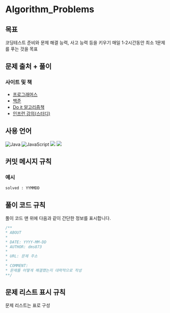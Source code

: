 # Algorithm_Problems

## 목표

코딩테스트 준비와 문제 해결 능력, 사고 능력 등을 키우기
매일 1-2시간동안 최소 1문제를 푸는 것을 목표

## 문제 출처 + 풀이

### 사이트 및 책

- [프로그래머스](./Programmers/README.md)
- [백준](./Backjoon/README.md)
- [Do it 알고리즘책](./do_it_algorithm/README.md)
- [인프런 강의(스터디)](./inflearn_study_algorithm/README.md)

## 사용 언어

<span>![Java](https://img.shields.io/badge/java-%23ED8B00.svg?style=for-the-badge&logo=java&logoColor=white)</span>
![JavaScript](https://img.shields.io/badge/javascript-%23323330.svg?style=for-the-badge&logo=javascript&logoColor=%23F7DF1E)
<img src="https://img.shields.io/badge/oracle-F80000?style=for-the-badge&logo=oracle&logoColor=white"> 
 <img src="https://img.shields.io/badge/mysql-4479A1?style=for-the-badge&logo=mysql&logoColor=white">

## 커밋 메시지 규칙

### 예시

```
solved : YYMMDD
```

## 풀이 코드 규칙

풀이 코드 맨 위에 다음과 같이 간단한 정보를 표시합니다.

```JavaScript
/**
* ABOUT
*
* DATE: YYYY-MM-DD
* AUTHOR: dms873
*
* URL: 문제 주소
*
* COMMENT:
* 문제를 어떻게 해결했는지 대략적으로 작성
**/
```

## 문제 리스트 표시 규칙

문제 리스트는 표로 구성

